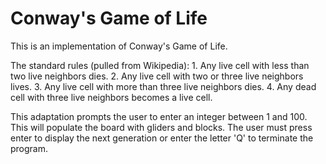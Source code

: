 # Conway's Game of Life

This is an implementation of Conway's Game of Life.

The standard rules (pulled from Wikipedia):
    1. Any live cell with less than two live neighbors
       dies.
    2. Any live cell with two or three live neighbors
       lives.
    3. Any live cell with more than three live neighbors
       dies.
    4. Any dead cell with three live neighbors becomes
       a live cell.

This adaptation prompts the user to enter an integer
between 1 and 100. This will populate the board with
gliders and blocks. The user must press enter to
display the next generation or enter the letter 'Q' 
to terminate the program.